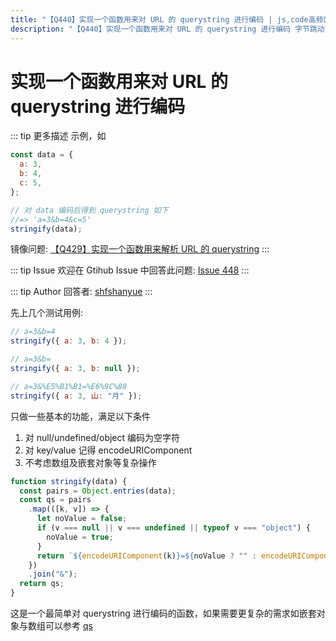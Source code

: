 ```yaml
---
title: "【Q440】实现一个函数用来对 URL 的 querystring 进行编码 | js,code高频面试题"
description: "【Q440】实现一个函数用来对 URL 的 querystring 进行编码 字节跳动面试题、阿里腾讯面试题、美团小米面试题。"
---
```


# 实现一个函数用来对 URL 的 querystring 进行编码

::: tip 更多描述
示例，如

```js
const data = {
  a: 3,
  b: 4,
  c: 5,
};

// 对 data 编码后得到 querystring 如下
//=> 'a=3&b=4&c=5'
stringify(data);
```

镜像问题: [【Q429】实现一个函数用来解析 URL 的 querystring](https://github.com/shfshanyue/Daily-Question/issues/436)
:::

::: tip Issue
欢迎在 Gtihub Issue 中回答此问题: [Issue 448](https://github.com/shfshanyue/Daily-Question/issues/448)
:::

::: tip Author
回答者: [shfshanyue](https://github.com/shfshanyue)
:::

先上几个测试用例:

```js
// a=3&b=4
stringify({ a: 3, b: 4 });

// a=3&b=
stringify({ a: 3, b: null });

// a=3&%E5%B1%B1=%E6%9C%88
stringify({ a: 3, 山: "月" });
```

只做一些基本的功能，满足以下条件

1. 对 null/undefined/object 编码为空字符
1. 对 key/value 记得 encodeURIComponent
1. 不考虑数组及嵌套对象等复杂操作

```js
function stringify(data) {
  const pairs = Object.entries(data);
  const qs = pairs
    .map(([k, v]) => {
      let noValue = false;
      if (v === null || v === undefined || typeof v === "object") {
        noValue = true;
      }
      return `${encodeURIComponent(k)}=${noValue ? "" : encodeURIComponent(v)}`;
    })
    .join("&");
  return qs;
}
```

这是一个最简单对 querystring 进行编码的函数，如果需要更复杂的需求如嵌套对象与数组可以参考 [qs](https://github.com/ljharb/qs)
